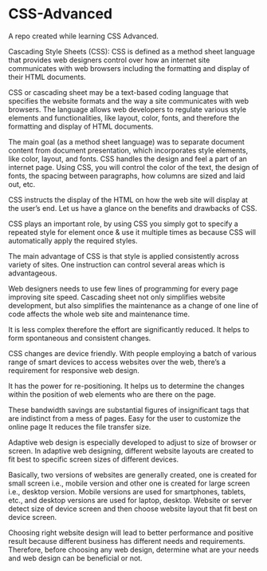 # CSS-Advanced
A repo created while learning CSS Advanced.

Cascading Style Sheets (CSS): CSS is defined as a method sheet language that provides web designers control over how an internet site communicates with web browsers including the formatting and display of their HTML documents.

CSS or cascading sheet may be a text-based coding language that specifies the website formats and the way a site communicates with web browsers. The language allows web developers to regulate various style elements and functionalities, like layout, color, fonts, and therefore the formatting and display of HTML documents.

The main goal (as a method sheet language) was to separate document content from document presentation, which incorporates style elements, like color, layout, and fonts. CSS handles the design and feel a part of an internet page. Using CSS, you will control the color of the text, the design of fonts, the spacing between paragraphs, how columns are sized and laid out, etc.

CSS instructs the display of the HTML on how the web site will display at the user’s end. Let us have a glance on the benefits and drawbacks of CSS.

CSS plays an important role, by using CSS you simply got to specify a repeated style for element once & use it multiple times as because CSS will automatically apply the required styles.

The main advantage of CSS is that style is applied consistently across variety of sites. One instruction can control several areas which is advantageous.

Web designers needs to use few lines of programming for every page improving site speed.
Cascading sheet not only simplifies website development, but also simplifies the maintenance as a change of one line of code affects the whole web site and maintenance time.

It is less complex therefore the effort are significantly reduced.
It helps to form spontaneous and consistent changes.

CSS changes are device friendly. With people employing a batch of various range of smart devices to access websites over the web, there’s a requirement for responsive web design.

It has the power for re-positioning. It helps us to determine the changes within the position of web elements who are there on the page.

These bandwidth savings are substantial figures of insignificant tags that are indistinct from a mess of pages.
Easy for the user to customize the online page
It reduces the file transfer size.

Adaptive web design is especially developed to adjust to size of browser or screen. In adaptive web designing, different website layouts are created to fit best to specific screen sizes of different devices. 

Basically, two versions of websites are generally created, one is created for small screen i.e., mobile version and other one is created for large screen i.e., desktop version. Mobile versions are used for smartphones, tablets, etc., and desktop versions are used for laptop, desktop. Website or server detect size of device screen and then choose website layout that fit best on device screen. 

Choosing right website design will lead to better performance and positive result because different business has different needs and requirements. Therefore, before choosing any web design, determine what are your needs and web design can be beneficial or not.